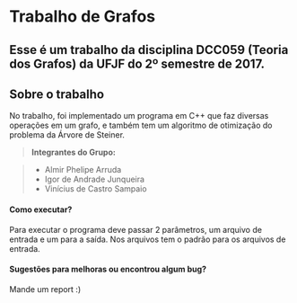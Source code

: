 Trabalho de Grafos
===================


Esse é um trabalho da disciplina DCC059 (Teoria dos Grafos) da UFJF do 2º semestre de 2017.
----------


Sobre o trabalho
-------------

No trabalho, foi implementado um programa em C++ que faz diversas operações em um grafo, e também tem um algoritmo de otimização do problema da Árvore de Steiner.

> **Integrantes do Grupo:**

> - Almir Phelipe Arruda
> - Igor de Andrade Junqueira
> - Vinícius de Castro Sampaio

#### <i class="icon-file"></i> Como executar?

Para executar o programa deve passar 2 parâmetros, um arquivo de entrada e um para a saída. Nos arquivos tem o padrão para os arquivos de entrada.
#### <i class="icon-folder-open"></i> Sugestões para melhoras ou encontrou algum bug? 

Mande um report :)